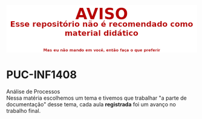 ![WARNING](WARNING.png)

# PUC-INF1408

Análise de Processos  
Nessa matéria escolhemos um tema e tivemos que trabalhar "a parte de documentação" desse tema, cada aula **registrada** foi um avanço no trabalho final.
